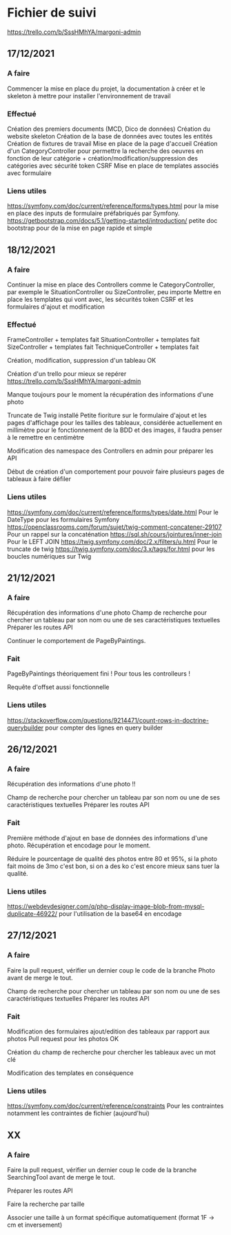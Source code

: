 # Fichier de suivi

<https://trello.com/b/SssHMhYA/margoni-admin>

## 17/12/2021

### A faire

Commencer la mise en place du projet, la documentation à créer et le skeleton à mettre pour installer l'environnement de travail

### Effectué

Création des premiers documents (MCD, Dico de données)
Création du website skeleton
Création de la base de données avec toutes les entités
Création de fixtures de travail
Mise en place de la page d'accueil
Création d'un CategoryController pour permettre la recherche des oeuvres en fonction de leur catégorie + création/modification/suppression des catégories avec sécurité token CSRF
Mise en place de templates associés avec formulaire

### Liens utiles

<https://symfony.com/doc/current/reference/forms/types.html> pour la mise en place des inputs de formulaire préfabriqués par Symfony.
<https://getbootstrap.com/docs/5.1/getting-started/introduction/> petite doc bootstrap pour de la mise en page rapide et simple

## 18/12/2021

### A faire

Continuer la mise en place des Controllers comme le CategoryController, par exemple le SituationController ou SizeController, peu importe
Mettre en place les templates qui vont avec, les sécurités token CSRF et les formulaires d'ajout et modification

### Effectué

FrameController + templates fait
SituationController + templates fait
SizeController + templates fait
TechniqueController + templates fait

Création, modification, suppression d'un tableau OK

Création d'un trello pour mieux se repérer <https://trello.com/b/SssHMhYA/margoni-admin>

Manque toujours pour le moment la récupération des informations d'une photo

Truncate de Twig installé
Petite fioriture sur le formulaire d'ajout et les pages d'affichage pour les tailles des tableaux, considérée actuellement en millimètre pour le fonctionnement de la BDD et des images, il faudra penser à le remettre en centimètre

Modification des namespace des Controllers en admin pour préparer les API

Début de création d'un comportement pour pouvoir faire plusieurs pages de tableaux à faire défiler

### Liens utiles

<https://symfony.com/doc/current/reference/forms/types/date.html> Pour le DateType pour les formulaires Symfony
<https://openclassrooms.com/forum/sujet/twig-comment-concatener-29107> Pour un rappel sur la concaténation
<https://sql.sh/cours/jointures/inner-join> Pour le LEFT JOIN
<https://twig.symfony.com/doc/2.x/filters/u.html> Pour le truncate de twig
<https://twig.symfony.com/doc/3.x/tags/for.html> pour les boucles numériques sur Twig

## 21/12/2021

### A faire

Récupération des informations d'une photo
Champ de recherche pour chercher un tableau par son nom ou une de ses caractéristiques textuelles
Préparer les routes API

Continuer le comportement de PageByPaintings.

### Fait

PageByPaintings théoriquement fini !
Pour tous les controlleurs !

Requête d'offset aussi fonctionnelle

### Liens utiles

<https://stackoverflow.com/questions/9214471/count-rows-in-doctrine-querybuilder> pour compter des lignes en query builder

## 26/12/2021

### A faire

Récupération des informations d'une photo !!

Champ de recherche pour chercher un tableau par son nom ou une de ses caractéristiques textuelles
Préparer les routes API

### Fait

Première méthode d'ajout en base de données des informations d'une photo. Récupération et encodage pour le moment.

Réduire le pourcentage de qualité des photos entre 80 et 95%, si la photo fait moins de 3mo c'est bon, si on a des ko c'est encore mieux sans tuer la qualité.

### Liens utiles

<https://webdevdesigner.com/q/php-display-image-blob-from-mysql-duplicate-46922/> pour l'utilisation de la base64 en encodage

## 27/12/2021

### A faire

Faire la pull request, vérifier un dernier coup le code de la branche Photo avant de merge le tout.

Champ de recherche pour chercher un tableau par son nom ou une de ses caractéristiques textuelles
Préparer les routes API

### Fait

Modification des formulaires ajout/edition des tableaux par rapport aux photos
Pull request pour les photos OK

Création du champ de recherche pour chercher les tableaux avec un mot clé

Modification des templates en conséquence

### Liens utiles

<https://symfony.com/doc/current/reference/constraints> Pour les contraintes notamment les contraintes de fichier (aujourd'hui)

## XX

### A faire

Faire la pull request, vérifier un dernier coup le code de la branche SearchingTool avant de merge le tout.

Préparer les routes API

Faire la recherche par taille

Associer une taille à un format spécifique automatiquement (format 1F -> cm et inversement)
